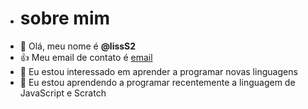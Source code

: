 - # sobre mim
- 👋 Olá, meu nome é **@lissS2**
- 👍 Meu email de contato é [email](luisa.zanardinida.silva@escola.pr.gov.br)
- 👀 Eu estou interessado em aprender a programar novas linguagens 
- 🌱 Eu estou aprendendo a programar recentemente a linguagem de JavaScript e Scratch



